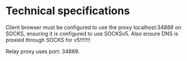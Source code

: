 # Technical specifications

Client browser must be configured to use the proxy localhost:34888 on SOCKS, ensuring it is configured to use SOCKSv5. Also ensure DNS is proxied through SOCKS for v5!!!!!!!

Relay proxy uses port: 34889.